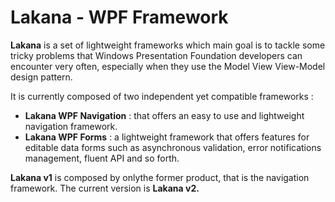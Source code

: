 # Lakana - WPF Framework    

**Lakana** is a set of lightweight frameworks which main goal is to tackle some tricky problems that Windows Presentation Foundation developers can encounter very often, especially when they use the Model View View-Model design pattern. 

It is currently composed of two independent yet compatible frameworks :

  - **Lakana WPF Navigation** : that offers an easy to use and lightweight navigation framework.
  - **Lakana WPF Forms** : a lightweight framework that offers features for editable data forms such as asynchronous validation, error notifications management, fluent API and so forth.
  
**Lakana v1** is composed by onlythe former product, that is the navigation framework. The current version is **Lakana v2.**
